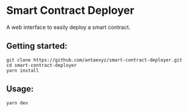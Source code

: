 # Smart Contract Deployer

A web interface to easily deploy a smart contract.

## Getting started:

```
git clone https://github.com/antaexyz/smart-contract-deployer.git
cd smart-contract-deployer
yarn install
```

## Usage:

```
yarn dev
```
